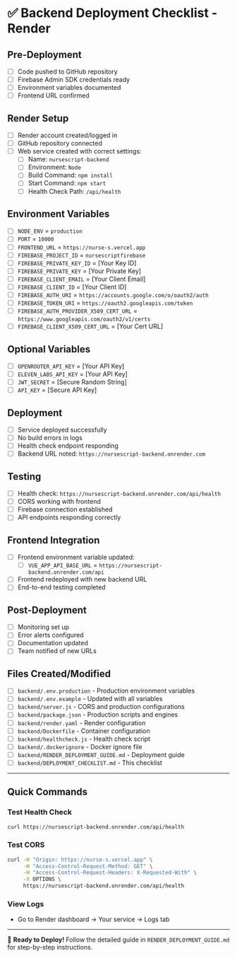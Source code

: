 # ✅ Backend Deployment Checklist - Render

## Pre-Deployment
- [ ] Code pushed to GitHub repository
- [ ] Firebase Admin SDK credentials ready
- [ ] Environment variables documented
- [ ] Frontend URL confirmed

## Render Setup
- [ ] Render account created/logged in
- [ ] GitHub repository connected
- [ ] Web service created with correct settings:
  - [ ] Name: `nursescript-backend`
  - [ ] Environment: `Node`
  - [ ] Build Command: `npm install`
  - [ ] Start Command: `npm start`
  - [ ] Health Check Path: `/api/health`

## Environment Variables
- [ ] `NODE_ENV` = `production`
- [ ] `PORT` = `10000`
- [ ] `FRONTEND_URL` = `https://nurse-s.vercel.app`
- [ ] `FIREBASE_PROJECT_ID` = `nursescriptfirebase`
- [ ] `FIREBASE_PRIVATE_KEY_ID` = [Your Key ID]
- [ ] `FIREBASE_PRIVATE_KEY` = [Your Private Key]
- [ ] `FIREBASE_CLIENT_EMAIL` = [Your Client Email]
- [ ] `FIREBASE_CLIENT_ID` = [Your Client ID]
- [ ] `FIREBASE_AUTH_URI` = `https://accounts.google.com/o/oauth2/auth`
- [ ] `FIREBASE_TOKEN_URI` = `https://oauth2.googleapis.com/token`
- [ ] `FIREBASE_AUTH_PROVIDER_X509_CERT_URL` = `https://www.googleapis.com/oauth2/v1/certs`
- [ ] `FIREBASE_CLIENT_X509_CERT_URL` = [Your Cert URL]

## Optional Variables
- [ ] `OPENROUTER_API_KEY` = [Your API Key]
- [ ] `ELEVEN_LABS_API_KEY` = [Your API Key]
- [ ] `JWT_SECRET` = [Secure Random String]
- [ ] `API_KEY` = [Secure API Key]

## Deployment
- [ ] Service deployed successfully
- [ ] No build errors in logs
- [ ] Health check endpoint responding
- [ ] Backend URL noted: `https://nursescript-backend.onrender.com`

## Testing
- [ ] Health check: `https://nursescript-backend.onrender.com/api/health`
- [ ] CORS working with frontend
- [ ] Firebase connection established
- [ ] API endpoints responding correctly

## Frontend Integration
- [ ] Frontend environment variable updated:
  - [ ] `VUE_APP_API_BASE_URL` = `https://nursescript-backend.onrender.com/api`
- [ ] Frontend redeployed with new backend URL
- [ ] End-to-end testing completed

## Post-Deployment
- [ ] Monitoring set up
- [ ] Error alerts configured
- [ ] Documentation updated
- [ ] Team notified of new URLs

## Files Created/Modified
- [ ] `backend/.env.production` - Production environment variables
- [ ] `backend/.env.example` - Updated with all variables
- [ ] `backend/server.js` - CORS and production configurations
- [ ] `backend/package.json` - Production scripts and engines
- [ ] `backend/render.yaml` - Render configuration
- [ ] `backend/Dockerfile` - Container configuration
- [ ] `backend/healthcheck.js` - Health check script
- [ ] `backend/.dockerignore` - Docker ignore file
- [ ] `backend/RENDER_DEPLOYMENT_GUIDE.md` - Deployment guide
- [ ] `backend/DEPLOYMENT_CHECKLIST.md` - This checklist

---

## Quick Commands

### Test Health Check
```bash
curl https://nursescript-backend.onrender.com/api/health
```

### Test CORS
```bash
curl -H "Origin: https://nurse-s.vercel.app" \
     -H "Access-Control-Request-Method: GET" \
     -H "Access-Control-Request-Headers: X-Requested-With" \
     -X OPTIONS \
     https://nursescript-backend.onrender.com/api/health
```

### View Logs
- Go to Render dashboard → Your service → Logs tab

---

🎯 **Ready to Deploy!** Follow the detailed guide in `RENDER_DEPLOYMENT_GUIDE.md` for step-by-step instructions.